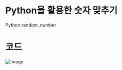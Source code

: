 # Python을 활용한 숫자 맞추기
Python random_number 
# 코드
![image](https://user-images.githubusercontent.com/97486188/200159965-68ed2dc6-2a20-4c24-89be-0ee391e689b7.png)
